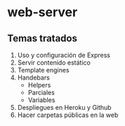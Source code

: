 # web-server


## Temas tratados
1. Uso y configuración de Express
1. Servir contenido estático
1. Template engines
1. Handebars
    + Helpers
    + Parciales
    + Variables
1. Despliegues en Heroku y Github
1. Hacer carpetas públicas en la web
